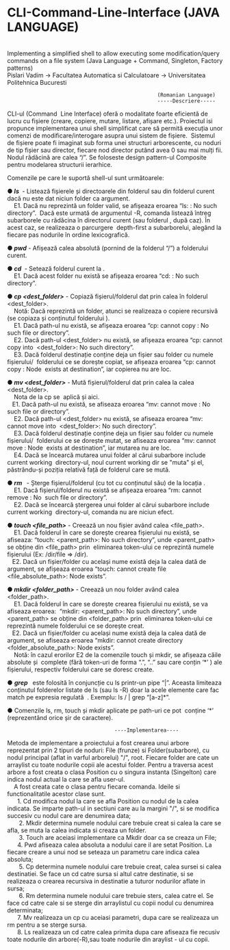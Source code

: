 # CLI-Command-Line-Interface (JAVA LANGUAGE)
</br>Implementing a simplified shell to allow executing some modification/query commands on a file system (Java Language + Command, Singleton, Factory patterns)
</br>Pislari Vadim -> Facultatea Automatica si Calculatoare -> Universitatea Politehnica Bucuresti

                                                     (Romanian Language)
                                                     -----Descriere-----
CLI-ul (Command  Line Interface) oferă o modalitate foarte eficientă de lucru cu fișiere (creare, copiere, mutare, listare, afișare etc.). Proiectul isi propunce implementarea unui shell simplificat care să permită execuția unor comenzi de modificare/interogare asupra unui sistem de fișiere.  Sistemul de fișiere poate fi imaginat sub forma unei structuri arborescente, cu noduri de tip fișier sau director, fiecare nod director putând avea 0 sau mai mulți fii. Nodul rădăcină are calea “/”. Se foloseste design pattern-ul Composite pentru modelarea structurii ierarhice. 

Comenzile pe care le suportă shell-ul sunt următoarele:    

●<i><b> ls <path></i></b> - Listează fișierele și directoarele din folderul <path> sau din folderul curent dacă nu este dat niciun folder ca argument.   
</br> &nbsp;&nbsp;&nbsp; E1. Dacă <path> nu reprezintă un folder valid, se afișeaza eroarea “ls: <path>: No such  directory”.  Dacă este urmată de argumentul -R, comanda listează întreg subarborele cu rădăcina în directorul curent (sau folderul <path>, după caz). În acest caz, se  realizeaza o parcurgere  depth-first a subarborelui, alegând la fiecare pas nodurile în ordine lexicografică.

●<i><b> pwd</i></b> - Afișează calea absolută (pornind de la folderul “/”) a folderului curent.    

●<i><b> cd <path></i></b> - Setează folderul curent la <path>.   
</br> &nbsp;&nbsp;&nbsp; E1. Dacă acest folder nu există se afișeaza eroarea “cd: <path>: No such directory”.    

●<i><b> cp <source> <dest_folder></i></b> - Copiază fișierul/folderul dat prin calea <source> în folderul <dest_folder>.   
</br> &nbsp;&nbsp;&nbsp; Notă: Dacă <source> reprezintă un folder, atunci se realizeaza o copiere recursivă (se copiaza și conținutul folderului <source>). 
</br> &nbsp;&nbsp;&nbsp; E1. Dacă path-ul <source> nu există, se afișeaza eroarea “cp: cannot copy <source>: No  such file or directory”.   
</br> &nbsp;&nbsp;&nbsp; E2. Dacă path-ul <dest_folder> nu există, se afișeaza eroarea “cp: cannot copy into  <dest_folder>: No such directory”. 
</br> &nbsp;&nbsp;&nbsp; E3. Dacă folderul destinație conține deja un fișier sau folder cu numele fișierului/  folderului ce se dorește copiat, se afișeaza eroarea “cp: cannot copy <source>: Node  exists at destination”, iar copierea nu are loc.    

●<i><b> mv <source> <dest_folder></i></b> - Mută fișierul/folderul dat prin calea <source> la calea <dest_folder>. 
</br> &nbsp;&nbsp;&nbsp; Nota de la cp se  aplică și aici.  
</br>  &nbsp;&nbsp;&nbsp;E1. Dacă path-ul <source> nu există, se afiseaza eroarea “mv: cannot move <source>: No  such file or directory”.
</br> &nbsp;&nbsp;&nbsp; E2. Dacă path-ul <dest_folder> nu există, se afiseaza eroarea “mv: cannot move into  <dest_folder>: No such directory”.
</br> &nbsp;&nbsp;&nbsp; E3. Dacă folderul destinație conține deja un fișier sau folder cu numele fișierului/  folderului ce se dorește mutat, se afiseaza eroarea “mv: cannot move <source>: Node  exists at destination”, iar mutarea nu are loc.  
</br> &nbsp;&nbsp;&nbsp; E4. Dacă se încearcă mutarea unui folder al cărui subarbore include current working  directory-ul, noul current working dir se  "muta" și el, păstrându-și poziția relativă față de folderul care se mută. 
  
●<i><b> rm <path> </i></b> - Șterge fișierul/folderul (cu tot cu conținutul său) de la locația <path>.
</br> &nbsp;&nbsp;&nbsp; E1. Dacă fișierul/folderul nu există se afișeaza eroarea “rm: cannot remove <path>: No  such file or directory”.
</br> &nbsp;&nbsp;&nbsp; E2. Dacă se încearcă ștergerea unui folder al cărui subarbore include current working  directory-ul, comanda nu are niciun efect.     

●<i><b> touch <file_path></i></b> - Creează un nou fișier având calea <file_path>.
</br> &nbsp;&nbsp;&nbsp; E1. Dacă folderul în care se dorește crearea fișierului nu există, se afiseaza: “touch: <parent_path>: No such directory”, unde <parent_path> se obține din <file_path> prin  eliminarea token-ului ce reprezintă numele fișierului (Ex: /dir/file => /dir).   
</br> &nbsp;&nbsp;&nbsp;E2. Dacă un fișier/folder cu același nume există deja la calea dată de argument, se afișeaza eroarea “touch: cannot create file <file_absolute_path>: Node exists”. 

●<i><b> mkdir <folder_path></i></b> - Creează un nou folder având calea <folder_path>.   
</br> &nbsp;&nbsp;&nbsp; E1. Dacă folderul în care se dorește crearea fișierului nu există, se va afiseaza eroarea:  “mkdir: <parent_path>: No such directory”, unde <parent_path> se obține din <folder_path> prin  eliminarea token-ului ce reprezintă numele folderului ce se dorește creat.
</br> &nbsp;&nbsp;&nbsp;E2. Dacă un fișier/folder cu același nume există deja la calea dată de argument, se afiseaza eroarea “mkdir: cannot create directory <folder_absolute_path>: Node exists”.
</br> &nbsp;&nbsp;&nbsp; Notă: în cazul erorilor E2 de la comenzile touch și mkdir, se afișeaza căile absolute și  complete (fără token-uri de forma “.”, “..” sau care conțin ‘*’ ) ale fișierului, respectiv folderului care se doresc create. 

● <i><b> grep <regex></i></b>  este folosită în conjuncție cu ls printr-un pipe “|”. Aceasta limiteaza conținutul folderelor listate de ls (sau ls -R) doar la acele elemente care fac match pe expresia regulată  <regex>. Exemplu: ls / | grep “[a-z]*”. 

● Comenzile ls, rm, touch și mkdir aplicate pe path-uri ce pot  conține ‘*’ (reprezentând orice șir de caractere). 
  
  
                                       ----Implementarea----
  Metoda de implementare a proiectului a fost crearea unui arbore reprezentat prin 2 tipuri de noduri: 
File (frunze) si Folder(subarbore), cu nodul principal (aflat in varful arborelui) "/", root. Fiecare 
folder are cate un arraylist cu toate nodurile copii ale acestui folder. Pentru a traversa acest arbore 
a fost creata o clasa Position cu o singura instanta (Singelton) care indica nodul actual la care se afla 
user-ul.
</br>  &nbsp;&nbsp;&nbsp;  A fost creata cate o clasa pentru fiecare comanda. Ideile si functionalitatile acestor clase sunt.
</br>	&nbsp;&nbsp;&nbsp;&nbsp;&nbsp;&nbsp;1. Cd modifica nodul la care se afla Position cu nodul de la calea indicata. Se imparte 
path-ul in sectiuni care au la margini "/", si se modifica succesiv cu nodul care are denumirea data;
</br>&nbsp;&nbsp;&nbsp;&nbsp;&nbsp;&nbsp;	2. Mkdir determina numele nodului care trebuie creat si calea la care se afla, se muta la calea indicata si creaza un folder. 
</br>&nbsp;&nbsp;&nbsp;&nbsp;&nbsp;&nbsp;	3. Touch are aceiasi implementare ca Mkdir doar ca se creaza un File;
</br>	&nbsp;&nbsp;&nbsp;&nbsp;&nbsp;&nbsp;4. Pwd afiseaza calea absoluta a nodului care il are setat Position. La fiecare creare a unui nod se seteaza un parametru care indica calea absoluta;
 </br>&nbsp;&nbsp;&nbsp;&nbsp;&nbsp;&nbsp;	5. Cp determina numele nodului care trebuie creat, calea sursei si calea destinatiei. Se face un cd catre sursa si altul catre destinatie, si se realizeaza o crearea recursiva in destinatie a 
tuturor nodurilor aflate in sursa;
</br>&nbsp;&nbsp;&nbsp;&nbsp;&nbsp;&nbsp;	6. Rm determina numele nodului care trebuie sters, calea catre el. Se face cd catre cale si se 
sterge din arraylistul cu copii nodul cu denumirea determinata;
</br>	&nbsp;&nbsp;&nbsp;&nbsp;&nbsp;&nbsp;7. Mv realizeaza un cp cu aceiasi parametri, dupa care se realizeaza un rm pentru a se sterge sursa.
</br>	&nbsp;&nbsp;&nbsp;&nbsp;&nbsp;&nbsp;8. Ls realizeaza un cd catre calea primita dupa care afiseaza fie recusiv toate nodurile din arbore(-R),sau toate nodurile din araylist - ul cu copii.
